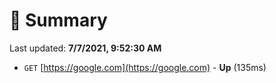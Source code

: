 # 📖 Summary
Last updated: **7/7/2021, 9:52:30 AM**

- `GET` [https://google.com](https://google.com) - **Up** (135ms)
